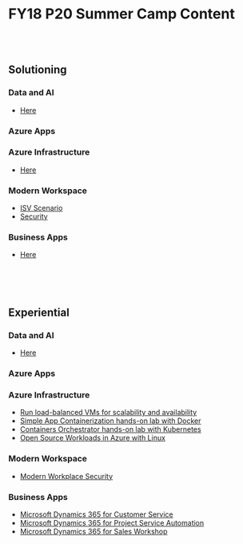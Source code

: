 # FY18 P20 Summer Camp Content

<br>
<br>


## Solutioning
### Data and AI
 - [Here](./DataAi/)

### Azure Apps

### Azure Infrastructure
 - [Here](./AzureIaaS/solutioning.html)

### Modern Workspace
 - [ISV Scenario](WorkingLife-Balance.pptx)
 - [Security](./ModernWorkplace/security/P20ModernWorkplaceSecurity.pptx)


### Business Apps
 - [Here](./BusinessApps/solutioning-scenario.pdf)

<br>
<br>
<br>

## Experiential
### Data and AI
 - [Here](https://github.com/chmitch/p20camp-dataandai)

### Azure Apps

### Azure Infrastructure
 - [Run load-balanced VMs for scalability and availability](./AzureIaaS/SingleRegionHALab/)
 - [Simple App Containerization hands-on lab with Docker](./AzureIaaS/SimpleContainers/)
 - [Containers Orchestrator hands-on lab with Kubernetes](./AzureIaaS/KubernetesContainers/)
 - [Open Source Workloads in Azure with Linux](./AzureIaaS/osslinux.html)
 
### Modern Workspace
 - [Modern Workplace Security](./ModernWorkplace/security/readme.md)

### Business Apps
 - [Microsoft Dynamics 365 for Customer Service](./BusinessApps/customer-service.pdf)
 - [Microsoft Dynamics 365 for Project Service Automation](./BusinessApps/project-service-automation.pdf)
 - [Microsoft Dynamics 365 for Sales Workshop](./BusinessApps/sales-workshop.pdf)
